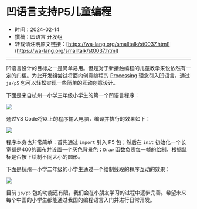 # 凹语言支持P5儿童编程

- 时间：2024-02-14
- 撰稿：凹语言 开发组
- 转载请注明原文链接：[https://wa-lang.org/smalltalk/st0037.html](https://wa-lang.org/smalltalk/st0037.html)

---

凹语言设计的目标之一是简单易用。但是对于新接触编程的儿童教学来说依然有一定的门槛。为此开发组尝试将面向创意编程的 [Processing](https://processing.org/) 理念引入凹语言，通过 `js/p5` 包可以轻松实现一些简单的互动创意设计。

下面是来自杭州一小学三年级小学生的第一个凹语言程序：

![](/st0037-01.jpg)

通过VS Code将以上的程序输入电脑，编译并执行的效果如下：

![](/st0037-02.png)

程序本身也非常简单：首先通过 `import` 引入 P5 包；然后在 `init` 初始化一个长宽都是400的画布并设置一个灰色背景色；`Draw` 函数负责每一帧的绘制，根据鼠标是否按下绘制不同大小的圆形。

下面是杭州一小学二年级的小学生通过一个绘制线段的程序互动的效果：

![](/st0037-03.png)

目前 `js/p5` 包的功能还有限，我们会在小朋友学习的过程中逐步完善。希望未来每个中国的小学生都能通过我国的编程语言入门并进行日常开发。

